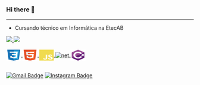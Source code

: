 ### Hi there 👋
---

* Cursando técnico em Informática na EtecAB 
<div>
  <a href="https://github.com/juhriber">
  <img height="180em" src="https://github-readme-stats.vercel.app/api?username=juhriber&show_icons=true&theme=monokai&include_all_commits=true&count_private=true"/>
  <img height="180em" src="https://github-readme-stats.vercel.app/api/top-langs/?username=juhriber&layout=compact&langs_count=7&theme=monokai"/>
</div>

</div>
<div style="display: inline_block"><br>
  <img align="center" alt="Elo-CSS" height="30" width="40" src="https://raw.githubusercontent.com/devicons/devicon/master/icons/css3/css3-original.svg">
  <img align="center" alt="Elo-HTML" height="30" width="40" src="https://raw.githubusercontent.com/devicons/devicon/master/icons/html5/html5-original.svg">
  <img align="center" alt="Elo-Js" height="30" width="40" src="https://raw.githubusercontent.com/devicons/devicon/master/icons/javascript/javascript-plain.svg">
  <img align="center" alt="net" height="30" width="40" src=https://img.shields.io/badge/.NET-5C2D91?style=for-the-badge&logo=.net&logoColor=white>
  <img align="center" alt="Isa-Csharp" height="30" width="40" src="https://raw.githubusercontent.com/devicons/devicon/master/icons/csharp/csharp-original.svg">
</div>
<div style="display: inline_block"><br>

  
[![Gmail Badge](https://img.shields.io/badge/-j.de.s.r.25@gmail.com-6633cc?style=flat-square&logo=Gmail&logoColor=white&link=mailto:j.de.s.r.25@gmail.com)](mailto:j.de.s.r.25@gmail.com)
[![Instagram Badge](https://img.shields.io/badge/-Instagram-violet?style=flat-square&logo=Instagram&logoColor=white&link=https://www.instagram.com/devilseyexx/)](https://www.instagram.com/devilseyexx/)
  
